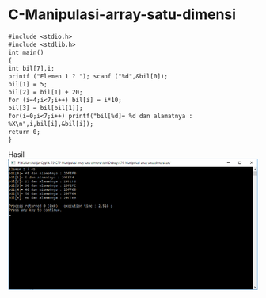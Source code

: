 # C-Manipulasi-array-satu-dimensi

    #include <stdio.h>
    #include <stdlib.h>
    int main()
    {
    int bil[7],i;
    printf ("Elemen 1 ? "); scanf ("%d",&bil[0]);
    bil[1] = 5;
    bil[2] = bil[1] + 20;
    for (i=4;i<7;i++) bil[i] = i*10;
    bil[3] = bil[bil[1]];
    for(i=0;i<7;i++) printf("bil[%d]= %d dan alamatnya : %X\n",i,bil[i],&bil[i]);
    return 0;
    }
    
Hasil
![img](https://github.com/Rafflesia3/C-Manipulasi-array-satu-dimensi/blob/master/C++%20Manipulasi%20array%20satu%20dimensi.png?raw=true)
